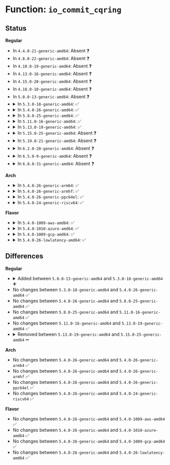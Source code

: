 # Function: <code>io_commit_cqring</code>

## Status
<b>Regular</b>
<ul>
<li>
In <code>4.4.0-21-generic-amd64</code>: Absent ❓
</li>
<li>
In <code>4.8.0-22-generic-amd64</code>: Absent ❓
</li>
<li>
In <code>4.10.0-19-generic-amd64</code>: Absent ❓
</li>
<li>
In <code>4.13.0-16-generic-amd64</code>: Absent ❓
</li>
<li>
In <code>4.15.0-20-generic-amd64</code>: Absent ❓
</li>
<li>
In <code>4.18.0-10-generic-amd64</code>: Absent ❓
</li>
<li>
In <code>5.0.0-13-generic-amd64</code>: Absent ❓
</li>
<li>
<details>
<summary>In <code>5.3.0-18-generic-amd64</code>: ✅</summary>

```c
void io_commit_cqring(struct io_ring_ctx * ctx)
```

```json
{
  "name": "io_commit_cqring",
  "collision_type": "Unique Static",
  "inline_type": "No",
  "funcs": [
    {
      "addr": 18446744071582179440,
      "name": "io_commit_cqring",
      "external": false,
      "loc": "fs/io_uring.c:467",
      "file": "fs/io_uring.c",
      "inline": "seen, unknown",
      "caller_inline": [],
      "caller_func": [
        "fs/io_uring.c:io_iopoll_getevents",
        "fs/io_uring.c:io_cqring_add_event"
      ]
    }
  ],
  "symbols": [
    {
      "addr": 18446744071582179440,
      "name": "io_commit_cqring",
      "section": ".text",
      "bind": "STB_LOCAL",
      "size": 233
    }
  ]
}
```
</details>
</li>
<li>
<details>
<summary>In <code>5.4.0-26-generic-amd64</code>: ✅</summary>

```c
void io_commit_cqring(struct io_ring_ctx * ctx)
```

```json
{
  "name": "io_commit_cqring",
  "collision_type": "Unique Static",
  "inline_type": "No",
  "funcs": [
    {
      "addr": 18446744071582258400,
      "name": "io_commit_cqring",
      "external": false,
      "loc": "fs/io_uring.c:530",
      "file": "fs/io_uring.c",
      "inline": "seen, unknown",
      "caller_inline": [],
      "caller_func": [
        "fs/io_uring.c:__io_submit_sqe",
        "fs/io_uring.c:io_timeout_fn",
        "fs/io_uring.c:io_poll_wake",
        "fs/io_uring.c:io_poll_complete_work",
        "fs/io_uring.c:io_iopoll_getevents",
        "fs/io_uring.c:io_cqring_add_event"
      ]
    }
  ],
  "symbols": [
    {
      "addr": 18446744071582258400,
      "name": "io_commit_cqring",
      "section": ".text",
      "bind": "STB_LOCAL",
      "size": 428
    }
  ]
}
```
</details>
</li>
<li>
<details>
<summary>In <code>5.8.0-25-generic-amd64</code>: ✅</summary>

```c
void io_commit_cqring(struct io_ring_ctx * ctx)
```

```json
{
  "name": "io_commit_cqring",
  "collision_type": "Unique Static",
  "inline_type": "No",
  "funcs": [
    {
      "addr": 18446744071582522864,
      "name": "io_commit_cqring",
      "external": false,
      "loc": "fs/io_uring.c:1184",
      "file": "fs/io_uring.c",
      "inline": "seen, unknown",
      "caller_inline": [],
      "caller_func": [
        "fs/io_uring.c:io_uring_cancel_files",
        "fs/io_uring.c:io_cancel_defer_files",
        "fs/io_uring.c:io_submit_sqes",
        "fs/io_uring.c:io_submit_sqes",
        "fs/io_uring.c:io_submit_sqe",
        "fs/io_uring.c:io_queue_sqe",
        "fs/io_uring.c:__io_queue_sqe",
        "fs/io_uring.c:io_link_timeout_fn",
        "fs/io_uring.c:io_wq_submit_work",
        "fs/io_uring.c:io_issue_sqe",
        "fs/io_uring.c:io_issue_sqe",
        "fs/io_uring.c:io_issue_sqe",
        "fs/io_uring.c:io_issue_sqe",
        "fs/io_uring.c:io_issue_sqe",
        "fs/io_uring.c:io_issue_sqe",
        "fs/io_uring.c:io_issue_sqe",
        "fs/io_uring.c:io_issue_sqe",
        "fs/io_uring.c:io_async_find_and_cancel",
        "fs/io_uring.c:io_async_find_and_cancel",
        "fs/io_uring.c:io_timeout_remove",
        "fs/io_uring.c:io_timeout_fn",
        "fs/io_uring.c:io_poll_add",
        "fs/io_uring.c:io_poll_remove_one",
        "fs/io_uring.c:io_async_task_func",
        "fs/io_uring.c:io_async_task_func",
        "fs/io_uring.c:io_connect",
        "fs/io_uring.c:io_recv",
        "fs/io_uring.c:io_recvmsg",
        "fs/io_uring.c:io_send",
        "fs/io_uring.c:io_sendmsg",
        "fs/io_uring.c:io_provide_buffers",
        "fs/io_uring.c:io_openat2",
        "fs/io_uring.c:io_complete_rw_common",
        "fs/io_uring.c:io_iopoll_complete",
        "fs/io_uring.c:__io_fail_links",
        "fs/io_uring.c:__io_fail_links",
        "fs/io_uring.c:io_req_link_next",
        "fs/io_uring.c:io_cqring_overflow_flush",
        "fs/io_uring.c:io_cqring_overflow_flush"
      ]
    }
  ],
  "symbols": [
    {
      "addr": 18446744071582522864,
      "name": "io_commit_cqring",
      "section": ".text",
      "bind": "STB_LOCAL",
      "size": 310
    }
  ]
}
```
</details>
</li>
<li>
<details>
<summary>In <code>5.11.0-16-generic-amd64</code>: ✅</summary>

```c
void io_commit_cqring(struct io_ring_ctx * ctx)
```

```json
{
  "name": "io_commit_cqring",
  "collision_type": "Unique Static",
  "inline_type": "No",
  "funcs": [
    {
      "addr": 18446744071582583536,
      "name": "io_commit_cqring",
      "external": false,
      "loc": "fs/io_uring.c:1682",
      "file": "fs/io_uring.c",
      "inline": "seen, unknown",
      "caller_inline": [],
      "caller_func": [
        "fs/io_uring.c:io_cancel_defer_files",
        "fs/io_uring.c:io_submit_sqes",
        "fs/io_uring.c:io_submit_sqes",
        "fs/io_uring.c:io_submit_sqe",
        "fs/io_uring.c:io_queue_sqe",
        "fs/io_uring.c:__io_queue_sqe",
        "fs/io_uring.c:io_link_timeout_fn",
        "fs/io_uring.c:io_wq_submit_work",
        "fs/io_uring.c:io_wq_submit_work",
        "fs/io_uring.c:io_issue_sqe",
        "fs/io_uring.c:io_issue_sqe",
        "fs/io_uring.c:io_issue_sqe",
        "fs/io_uring.c:io_async_find_and_cancel",
        "fs/io_uring.c:io_async_find_and_cancel",
        "fs/io_uring.c:io_timeout_remove",
        "fs/io_uring.c:io_timeout_fn",
        "fs/io_uring.c:io_poll_remove_one",
        "fs/io_uring.c:io_poll_task_func",
        "fs/io_uring.c:io_openat2",
        "fs/io_uring.c:io_iopoll_complete",
        "fs/io_uring.c:__io_req_task_cancel",
        "fs/io_uring.c:io_fail_links",
        "fs/io_uring.c:io_kill_linked_timeout",
        "fs/io_uring.c:io_submit_flush_completions",
        "fs/io_uring.c:__io_cqring_overflow_flush"
      ]
    }
  ],
  "symbols": [
    {
      "addr": 18446744071582583536,
      "name": "io_commit_cqring",
      "section": ".text",
      "bind": "STB_LOCAL",
      "size": 264
    }
  ]
}
```
</details>
</li>
<li>
<details>
<summary>In <code>5.13.0-19-generic-amd64</code>: ✅</summary>

```c
void io_commit_cqring(struct io_ring_ctx * ctx)
```

```json
{
  "name": "io_commit_cqring",
  "collision_type": "Unique Static",
  "inline_type": "No",
  "funcs": [
    {
      "addr": 18446744071582595664,
      "name": "io_commit_cqring",
      "external": false,
      "loc": "fs/io_uring.c:1368",
      "file": "fs/io_uring.c",
      "inline": "seen, unknown",
      "caller_inline": [],
      "caller_func": [
        "fs/io_uring.c:io_kill_timeouts",
        "fs/io_uring.c:io_rsrc_put_work",
        "fs/io_uring.c:io_rsrc_put_work",
        "fs/io_uring.c:io_link_timeout_fn",
        "fs/io_uring.c:io_link_timeout_fn",
        "fs/io_uring.c:io_async_cancel",
        "fs/io_uring.c:io_timeout_fn",
        "fs/io_uring.c:io_poll_complete",
        "fs/io_uring.c:io_iopoll_complete",
        "fs/io_uring.c:io_submit_flush_completions",
        "fs/io_uring.c:__io_req_find_next",
        "fs/io_uring.c:io_req_complete_post",
        "fs/io_uring.c:io_req_complete_post",
        "fs/io_uring.c:__io_cqring_overflow_flush"
      ]
    }
  ],
  "symbols": [
    {
      "addr": 18446744071582595664,
      "name": "io_commit_cqring",
      "section": ".text",
      "bind": "STB_LOCAL",
      "size": 504
    }
  ]
}
```
</details>
</li>
<li>
<details>
<summary>In <code>5.15.0-25-generic-amd64</code>: Absent ❓</summary>

```json
{
  "name": "io_commit_cqring",
  "collision_type": "Unique Static",
  "inline_type": "Full",
  "funcs": [
    {
      "addr": 18446744071582932511,
      "name": "io_commit_cqring",
      "external": false,
      "loc": "fs/io_uring.c:1586",
      "file": "fs/io_uring.c",
      "inline": "declared, inlined",
      "caller_inline": [
        "fs/io_uring.c:io_kill_timeouts",
        "fs/io_uring.c:io_rsrc_put_work",
        "fs/io_uring.c:io_poll_task_func",
        "fs/io_uring.c:io_iopoll_complete",
        "fs/io_uring.c:io_submit_flush_completions",
        "fs/io_uring.c:__io_req_find_next",
        "fs/io_uring.c:io_req_complete_post",
        "fs/io_uring.c:__io_cqring_overflow_flush"
      ],
      "caller_func": []
    }
  ],
  "symbols": []
}
```
</details>
</li>
<li>
<details>
<summary>In <code>5.19.0-21-generic-amd64</code>: Absent ❓</summary>

```json
{
  "name": "io_commit_cqring",
  "collision_type": "Unique Static",
  "inline_type": "Full",
  "funcs": [
    {
      "addr": 18446744071594117542,
      "name": "io_commit_cqring",
      "external": false,
      "loc": "io_uring/io_uring.c:1949",
      "file": "io_uring/io_uring.c",
      "inline": "declared, inlined",
      "caller_inline": [
        "io_uring/io_uring.c:io_kill_timeouts",
        "io_uring/io_uring.c:io_rsrc_put_work",
        "io_uring/io_uring.c:io_wq_free_work",
        "io_uring/io_uring.c:io_poll_task_func",
        "io_uring/io_uring.c:io_poll_check_events",
        "io_uring/io_uring.c:io_accept",
        "io_uring/io_uring.c:io_msg_ring",
        "io_uring/io_uring.c:io_do_iopoll",
        "io_uring/io_uring.c:__io_submit_flush_completions",
        "io_uring/io_uring.c:io_free_batch_list",
        "io_uring/io_uring.c:handle_prev_tw_list",
        "io_uring/io_uring.c:handle_prev_tw_list",
        "io_uring/io_uring.c:io_req_complete_post",
        "io_uring/io_uring.c:__io_cqring_overflow_flush",
        "io_uring/io_uring.c:__io_commit_cqring_flush"
      ],
      "caller_func": []
    }
  ],
  "symbols": []
}
```
</details>
</li>
<li>
<details>
<summary>In <code>6.2.0-20-generic-amd64</code>: Absent ❓</summary>

```json
{
  "name": "io_commit_cqring",
  "collision_type": "Static Duplication",
  "inline_type": "Full",
  "funcs": [
    {
      "addr": 18446744071586770569,
      "name": "io_commit_cqring",
      "external": false,
      "loc": "io_uring/io_uring.h:220",
      "file": "io_uring/io_uring.c",
      "inline": "declared, inlined",
      "caller_inline": [
        "io_uring/io_uring.c:__io_submit_flush_completions",
        "io_uring/io_uring.c:io_aux_cqe",
        "io_uring/io_uring.c:io_cq_unlock_post"
      ],
      "caller_func": []
    },
    {
      "addr": 18446744071586860395,
      "name": "io_commit_cqring",
      "external": false,
      "loc": "io_uring/io_uring.h:220",
      "file": "io_uring/rw.c",
      "inline": "declared, inlined",
      "caller_inline": [
        "io_uring/rw.c:io_do_iopoll"
      ],
      "caller_func": []
    }
  ],
  "symbols": []
}
```
</details>
</li>
<li>
<details>
<summary>In <code>6.5.0-9-generic-amd64</code>: Absent ❓</summary>

```json
{
  "name": "io_commit_cqring",
  "collision_type": "Static Duplication",
  "inline_type": "Full",
  "funcs": [
    {
      "addr": 18446744071587037609,
      "name": "io_commit_cqring",
      "external": false,
      "loc": "io_uring/io_uring.h:227",
      "file": "io_uring/io_uring.c",
      "inline": "declared, inlined",
      "caller_inline": [
        "io_uring/io_uring.c:__io_submit_flush_completions",
        "io_uring/io_uring.c:io_aux_cqe",
        "io_uring/io_uring.c:io_cq_unlock_post"
      ],
      "caller_func": []
    },
    {
      "addr": 18446744071587126585,
      "name": "io_commit_cqring",
      "external": false,
      "loc": "io_uring/io_uring.h:227",
      "file": "io_uring/rw.c",
      "inline": "declared, inlined",
      "caller_inline": [
        "io_uring/rw.c:io_do_iopoll"
      ],
      "caller_func": []
    }
  ],
  "symbols": []
}
```
</details>
</li>
<li>
<details>
<summary>In <code>6.8.0-31-generic-amd64</code>: Absent ❓</summary>

```json
{
  "name": "io_commit_cqring",
  "collision_type": "Unique Static",
  "inline_type": "Full",
  "funcs": [
    {
      "addr": 18446744071587312492,
      "name": "io_commit_cqring",
      "external": false,
      "loc": "io_uring/io_uring.h:228",
      "file": "io_uring/io_uring.c",
      "inline": "declared, inlined",
      "caller_inline": [
        "io_uring/io_uring.c:__io_submit_flush_completions",
        "io_uring/io_uring.c:io_fill_cqe_req_aux",
        "io_uring/io_uring.c:io_cq_unlock_post"
      ],
      "caller_func": []
    }
  ],
  "symbols": []
}
```
</details>
</li>
</ul>
<b>Arch</b>
<ul>
<li>
<details>
<summary>In <code>5.4.0-26-generic-arm64</code>: ✅</summary>

```c
void io_commit_cqring(struct io_ring_ctx * ctx)
```

```json
{
  "name": "io_commit_cqring",
  "collision_type": "Unique Static",
  "inline_type": "No",
  "funcs": [
    {
      "addr": 18446603336493831584,
      "name": "io_commit_cqring",
      "external": false,
      "loc": "fs/io_uring.c:530",
      "file": "fs/io_uring.c",
      "inline": "seen, unknown",
      "caller_inline": [],
      "caller_func": [
        "fs/io_uring.c:__io_submit_sqe",
        "fs/io_uring.c:io_timeout_fn",
        "fs/io_uring.c:io_poll_wake",
        "fs/io_uring.c:io_poll_complete_work",
        "fs/io_uring.c:io_iopoll_getevents",
        "fs/io_uring.c:io_cqring_add_event"
      ]
    }
  ],
  "symbols": [
    {
      "addr": 18446603336493831584,
      "name": "io_commit_cqring",
      "section": ".text",
      "bind": "STB_LOCAL",
      "size": 448
    }
  ]
}
```
</details>
</li>
<li>
<details>
<summary>In <code>5.4.0-26-generic-armhf</code>: ✅</summary>

```c
void io_commit_cqring(struct io_ring_ctx * ctx)
```

```json
{
  "name": "io_commit_cqring",
  "collision_type": "Unique Static",
  "inline_type": "No",
  "funcs": [
    {
      "addr": 3227333940,
      "name": "io_commit_cqring",
      "external": false,
      "loc": "fs/io_uring.c:530",
      "file": "fs/io_uring.c",
      "inline": "seen, unknown",
      "caller_inline": [],
      "caller_func": [
        "fs/io_uring.c:io_timeout_fn",
        "fs/io_uring.c:io_poll_complete",
        "fs/io_uring.c:io_iopoll_getevents",
        "fs/io_uring.c:io_cqring_add_event"
      ]
    }
  ],
  "symbols": [
    {
      "addr": 3227333940,
      "name": "io_commit_cqring",
      "section": ".text",
      "bind": "STB_LOCAL",
      "size": 444
    }
  ]
}
```
</details>
</li>
<li>
<details>
<summary>In <code>5.4.0-26-generic-ppc64el</code>: ✅</summary>

```c
void io_commit_cqring(struct io_ring_ctx * ctx)
```

```json
{
  "name": "io_commit_cqring",
  "collision_type": "Unique Static",
  "inline_type": "No",
  "funcs": [
    {
      "addr": 13835058055287452080,
      "name": "io_commit_cqring",
      "external": false,
      "loc": "fs/io_uring.c:530",
      "file": "fs/io_uring.c",
      "inline": "seen, unknown",
      "caller_inline": [],
      "caller_func": [
        "fs/io_uring.c:__io_submit_sqe",
        "fs/io_uring.c:io_timeout_fn",
        "fs/io_uring.c:io_poll_wake",
        "fs/io_uring.c:io_poll_complete_work",
        "fs/io_uring.c:io_iopoll_getevents",
        "fs/io_uring.c:io_cqring_add_event"
      ]
    }
  ],
  "symbols": [
    {
      "addr": 13835058055287452080,
      "name": "io_commit_cqring",
      "section": ".text",
      "bind": "STB_LOCAL",
      "size": 548
    }
  ]
}
```
</details>
</li>
<li>
<details>
<summary>In <code>5.4.0-24-generic-riscv64</code>: ✅</summary>

```c
void io_commit_cqring(struct io_ring_ctx * ctx)
```

```json
{
  "name": "io_commit_cqring",
  "collision_type": "Unique Static",
  "inline_type": "No",
  "funcs": [
    {
      "addr": 18446743936273406048,
      "name": "io_commit_cqring",
      "external": false,
      "loc": "fs/io_uring.c:530",
      "file": "fs/io_uring.c",
      "inline": "seen, unknown",
      "caller_inline": [],
      "caller_func": [
        "fs/io_uring.c:__io_submit_sqe",
        "fs/io_uring.c:io_timeout_fn",
        "fs/io_uring.c:io_poll_wake",
        "fs/io_uring.c:io_poll_complete_work",
        "fs/io_uring.c:io_iopoll_getevents",
        "fs/io_uring.c:io_cqring_add_event"
      ]
    }
  ],
  "symbols": [
    {
      "addr": 18446743936273406048,
      "name": "io_commit_cqring",
      "section": ".text",
      "bind": "STB_LOCAL",
      "size": 374
    }
  ]
}
```
</details>
</li>
</ul>
<b>Flavor</b>
<ul>
<li>
<details>
<summary>In <code>5.4.0-1009-aws-amd64</code>: ✅</summary>

```c
void io_commit_cqring(struct io_ring_ctx * ctx)
```

```json
{
  "name": "io_commit_cqring",
  "collision_type": "Unique Static",
  "inline_type": "No",
  "funcs": [
    {
      "addr": 18446744071582227136,
      "name": "io_commit_cqring",
      "external": false,
      "loc": "fs/io_uring.c:530",
      "file": "fs/io_uring.c",
      "inline": "seen, unknown",
      "caller_inline": [],
      "caller_func": [
        "fs/io_uring.c:__io_submit_sqe",
        "fs/io_uring.c:io_timeout_fn",
        "fs/io_uring.c:io_poll_wake",
        "fs/io_uring.c:io_poll_complete_work",
        "fs/io_uring.c:io_iopoll_getevents",
        "fs/io_uring.c:io_cqring_add_event"
      ]
    }
  ],
  "symbols": [
    {
      "addr": 18446744071582227136,
      "name": "io_commit_cqring",
      "section": ".text",
      "bind": "STB_LOCAL",
      "size": 428
    }
  ]
}
```
</details>
</li>
<li>
<details>
<summary>In <code>5.4.0-1010-azure-amd64</code>: ✅</summary>

```c
void io_commit_cqring(struct io_ring_ctx * ctx)
```

```json
{
  "name": "io_commit_cqring",
  "collision_type": "Unique Static",
  "inline_type": "No",
  "funcs": [
    {
      "addr": 18446744071582164976,
      "name": "io_commit_cqring",
      "external": false,
      "loc": "fs/io_uring.c:530",
      "file": "fs/io_uring.c",
      "inline": "seen, unknown",
      "caller_inline": [],
      "caller_func": [
        "fs/io_uring.c:__io_submit_sqe",
        "fs/io_uring.c:io_timeout_fn",
        "fs/io_uring.c:io_poll_wake",
        "fs/io_uring.c:io_poll_complete_work",
        "fs/io_uring.c:io_iopoll_getevents",
        "fs/io_uring.c:io_cqring_add_event"
      ]
    }
  ],
  "symbols": [
    {
      "addr": 18446744071582164976,
      "name": "io_commit_cqring",
      "section": ".text",
      "bind": "STB_LOCAL",
      "size": 428
    }
  ]
}
```
</details>
</li>
<li>
<details>
<summary>In <code>5.4.0-1009-gcp-amd64</code>: ✅</summary>

```c
void io_commit_cqring(struct io_ring_ctx * ctx)
```

```json
{
  "name": "io_commit_cqring",
  "collision_type": "Unique Static",
  "inline_type": "No",
  "funcs": [
    {
      "addr": 18446744071582217616,
      "name": "io_commit_cqring",
      "external": false,
      "loc": "fs/io_uring.c:530",
      "file": "fs/io_uring.c",
      "inline": "seen, unknown",
      "caller_inline": [],
      "caller_func": [
        "fs/io_uring.c:__io_submit_sqe",
        "fs/io_uring.c:io_timeout_fn",
        "fs/io_uring.c:io_poll_wake",
        "fs/io_uring.c:io_poll_complete_work",
        "fs/io_uring.c:io_iopoll_getevents",
        "fs/io_uring.c:io_cqring_add_event"
      ]
    }
  ],
  "symbols": [
    {
      "addr": 18446744071582217616,
      "name": "io_commit_cqring",
      "section": ".text",
      "bind": "STB_LOCAL",
      "size": 428
    }
  ]
}
```
</details>
</li>
<li>
<details>
<summary>In <code>5.4.0-26-lowlatency-amd64</code>: ✅</summary>

```c
void io_commit_cqring(struct io_ring_ctx * ctx)
```

```json
{
  "name": "io_commit_cqring",
  "collision_type": "Unique Static",
  "inline_type": "No",
  "funcs": [
    {
      "addr": 18446744071582296336,
      "name": "io_commit_cqring",
      "external": false,
      "loc": "fs/io_uring.c:530",
      "file": "fs/io_uring.c",
      "inline": "seen, unknown",
      "caller_inline": [],
      "caller_func": [
        "fs/io_uring.c:__io_submit_sqe",
        "fs/io_uring.c:io_timeout_fn",
        "fs/io_uring.c:io_poll_wake",
        "fs/io_uring.c:io_poll_complete_work",
        "fs/io_uring.c:io_iopoll_getevents",
        "fs/io_uring.c:io_cqring_add_event"
      ]
    }
  ],
  "symbols": [
    {
      "addr": 18446744071582296336,
      "name": "io_commit_cqring",
      "section": ".text",
      "bind": "STB_LOCAL",
      "size": 428
    }
  ]
}
```
</details>
</li>
</ul>

## Differences
<b>Regular</b>
<ul>
<li>
<details>
<summary>Added between <code>5.0.0-13-generic-amd64</code> and <code>5.3.0-18-generic-amd64</code> ➕</summary>

```c
void io_commit_cqring(struct io_ring_ctx * ctx)
```
</details>
</li>
<li>
No changes between <code>5.3.0-18-generic-amd64</code> and <code>5.4.0-26-generic-amd64</code> ✅
</li>
<li>
No changes between <code>5.4.0-26-generic-amd64</code> and <code>5.8.0-25-generic-amd64</code> ✅
</li>
<li>
No changes between <code>5.8.0-25-generic-amd64</code> and <code>5.11.0-16-generic-amd64</code> ✅
</li>
<li>
No changes between <code>5.11.0-16-generic-amd64</code> and <code>5.13.0-19-generic-amd64</code> ✅
</li>
<li>
<details>
<summary>Removed between <code>5.13.0-19-generic-amd64</code> and <code>5.15.0-25-generic-amd64</code> ➖</summary>

```c
void io_commit_cqring(struct io_ring_ctx * ctx)
```
</details>
</li>
</ul>
<b>Arch</b>
<ul>
<li>
No changes between <code>5.4.0-26-generic-amd64</code> and <code>5.4.0-26-generic-arm64</code> ✅
</li>
<li>
No changes between <code>5.4.0-26-generic-amd64</code> and <code>5.4.0-26-generic-armhf</code> ✅
</li>
<li>
No changes between <code>5.4.0-26-generic-amd64</code> and <code>5.4.0-26-generic-ppc64el</code> ✅
</li>
<li>
No changes between <code>5.4.0-26-generic-amd64</code> and <code>5.4.0-24-generic-riscv64</code> ✅
</li>
</ul>
<b>Flavor</b>
<ul>
<li>
No changes between <code>5.4.0-26-generic-amd64</code> and <code>5.4.0-1009-aws-amd64</code> ✅
</li>
<li>
No changes between <code>5.4.0-26-generic-amd64</code> and <code>5.4.0-1010-azure-amd64</code> ✅
</li>
<li>
No changes between <code>5.4.0-26-generic-amd64</code> and <code>5.4.0-1009-gcp-amd64</code> ✅
</li>
<li>
No changes between <code>5.4.0-26-generic-amd64</code> and <code>5.4.0-26-lowlatency-amd64</code> ✅
</li>
</ul>
